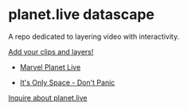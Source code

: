 # planet.live datascape

A repo dedicated to layering video with interactivity.  

[Add your clips and layers!](https://github.com/datascape/planet.live) 

- [Marvel Planet Live](https://planet.live/marvel/)  

- [It's Only Space - Don't Panic](https://planet.live/space/)  

[Inquire about planet.live](https://atm.net) 